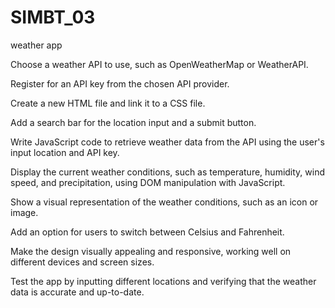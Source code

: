 # SIMBT_03
weather app 

Choose a weather API to use, such as OpenWeatherMap or WeatherAPI.

Register for an API key from the chosen API provider.

Create a new HTML file and link it to a CSS file.

Add a search bar for the location input and a submit button.

Write JavaScript code to retrieve weather data from the API using the user's input location and API key.

Display the current weather conditions, such as temperature, humidity, wind speed, and precipitation, using DOM manipulation with JavaScript.

Show a visual representation of the weather conditions, such as an icon or image.

Add an option for users to switch between Celsius and Fahrenheit.

Make the design visually appealing and responsive, working well on different devices and screen sizes.

Test the app by inputting different locations and verifying that the weather data is accurate and up-to-date.
